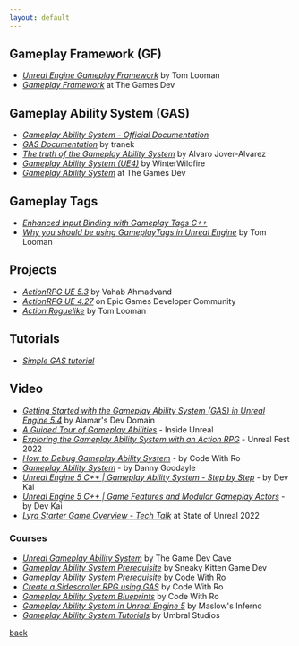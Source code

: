 ```yaml
---
layout: default
---
```


## Gameplay Framework (GF)

* _[Unreal Engine Gameplay Framework](https://www.tomlooman.com/unreal-engine-gameplay-framework/)_ by Tom Looman
* _[Gameplay Framework](https://www.thegames.dev/?cat=3)_ at The Games Dev

## Gameplay Ability System (GAS)

* _[Gameplay Ability System - Official Documentation](https://dev.epicgames.com/documentation/en-us/unreal-engine/gameplay-ability-system-for-unreal-engine)_
* _[GAS Documentation](https://github.com/tranek/GASDocumentation)_ by tranek
* _[The truth of the Gameplay Ability System](https://vorixo.github.io/devtricks/gas/)_ by Alvaro Jover-Alvarez
* _[Gameplay Ability System (UE4)](https://suvam0451.github.io/tutorials/ue4/gameplay-ability-system-01/)_ by WinterWildfire
* _[Gameplay Ability System](https://www.thegames.dev/?cat=4)_ at The Games Dev

## Gameplay Tags

* _[Enhanced Input Binding with Gameplay Tags C++](https://dev.epicgames.com/community/learning/tutorials/aqrD/unreal-engine-enhanced-input-binding-with-gameplay-tags-c)_
* _[Why you should be using GameplayTags in Unreal Engine](https://www.tomlooman.com/unreal-engine-gameplaytags-data-driven-design/)_ by Tom Looman

## Projects

* _[ActionRPG UE 5.3](https://github.com/vahabahmadvand/ActionRPG_UE53)_ by Vahab Ahmadvand
* _[ActionRPG UE 4.27](https://dev.epicgames.com/documentation/en-us/unreal-engine/action-rpg-game?application_version=4.27)_ on Epic Games Developer Community
* _[Action Roguelike](https://github.com/tomlooman/ActionRoguelike)_ by Tom Looman

## Tutorials

* _[Simple GAS tutorial](https://landelare.github.io/2024/01/15/simple-gas-tutorial.html)_

## Video

* _[Getting Started with the Gameplay Ability System (GAS) in Unreal Engine 5.4](https://www.youtube.com/watch?v=Tajm3wrzZ_w)_ by Alamar's Dev Domain
* _[A Guided Tour of Gameplay Abilities](https://www.youtube.com/watch?v=YvXvWa6vbAA)_ - Inside Unreal
* _[Exploring the Gameplay Ability System with an Action RPG](https://www.youtube.com/watch?v=tc542u36JR0)_ - Unreal Fest 2022
* _[How to Debug Gameplay Ability System](https://www.youtube.com/watch?v=X4sfHXwSE_U)_ - by Code With Ro
* _[Gameplay Ability System](https://www.youtube.com/watch?v=s3-kOmP5bVw&list=PLSXoUFZWDVGvI1v8JvWkgGkbqka14-vpe&index=1)_ - by Danny Goodayle
* _[Unreal Engine 5 C++ | Gameplay Ability System - Step by Step](https://www.youtube.com/watch?v=L-3ifQRpyB4)_ - by Dev Kai
* _[Unreal Engine 5 C++ | Game Features and Modular Gameplay Actors](https://www.youtube.com/watch?v=sSoGEO1tnEI)_ - by Dev Kai
* _[Lyra Starter Game Overview - Tech Talk](https://www.youtube.com/watch?v=Fj1zCsYydD8)_ at State of Unreal 2022

### Courses

* _[Unreal Gameplay Ability System](https://www.youtube.com/watch?v=yKLKunEZaj8&list=PLoReGgpfex3woa35rnoXRyF9N3_p7QVQ2)_ by The Game Dev Cave
* _[Gameplay Ability System Prerequisite](https://www.youtube.com/playlist?list=PLnHeglBaPYu-XVKTntS2hoEUs7M4INBPx)_ by Sneaky Kitten Game Dev
* _[Gameplay Ability System Prerequisite](https://www.youtube.com/playlist?list=PL6eAkiWr7AyIbndILQQO0L9_JeOTVIr5r)_ by Code With Ro
* _[Create a Sidescroller RPG using GAS](https://www.youtube.com/watch?v=U2jP6Mlevk0&list=PL6eAkiWr7AyJDObm2BnxoOoMLcUXxqHbV)_ by Code With Ro
* _[Gameplay Ability System Blueprints](https://www.youtube.com/playlist?list=PL6eAkiWr7AyJkHVoHAfyLCldr24QCorE1)_ by Code With Ro
* _[Gameplay Ability System in Unreal Engine 5](https://www.youtube.com/watch?v=KnFYRlSxshc&list=PLSeWTho026lMzw6FJnFm-bfM2COSrohMX)_ by Maslow's Inferno
* _[Gameplay Ability System Tutorials](https://www.youtube.com/playlist?list=PLuS6-Pdt2hhYGZkME7K7ZDT2qf4vbY5c3)_ by Umbral Studios

[back](../)
